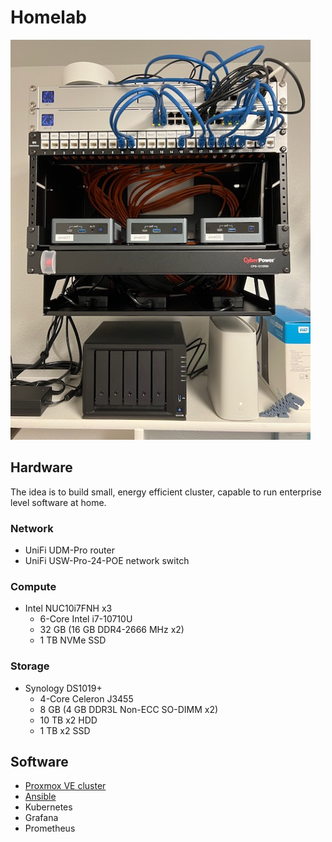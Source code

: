 # Homelab
![homelab](pics/homelab-medium.jpeg)

## Hardware
The idea is to build small, energy efficient cluster, capable to run enterprise level software at home. 

### Network
* UniFi UDM-Pro router
* UniFi USW-Pro-24-POE network switch

### Compute
* Intel NUC10i7FNH x3
    * 6-Core Intel i7-10710U
    * 32 GB (16 GB DDR4-2666 MHz x2) 
    * 1 TB NVMe SSD

### Storage
* Synology DS1019+
    * 4-Core Celeron J3455
    * 8 GB (4 GB DDR3L Non-ECC SO-DIMM x2)
    * 10 TB x2 HDD
    * 1 TB x2 SSD

## Software
* [Proxmox VE cluster](proxmox)
* [Ansible](ansible)
* Kubernetes
* Grafana
* Prometheus